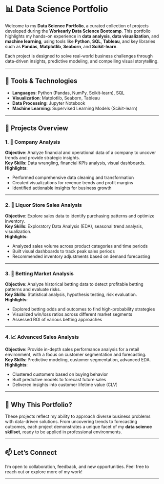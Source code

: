 # 📊 Data Science Portfolio

Welcome to my **Data Science Portfolio**, a curated collection of projects developed during the **Workearly Data Science Bootcamp**. This portfolio highlights my hands-on experience in **data analysis**, **data visualization**, and **machine learning**, using tools like **Python**, **SQL**, **Tableau**, and key libraries such as **Pandas**, **Matplotlib**, **Seaborn**, and **Scikit-learn**.

Each project is designed to solve real-world business challenges through data-driven insights, predictive modeling, and compelling visual storytelling.

---

## 🔧 Tools & Technologies
- **Languages**: Python (Pandas, NumPy, Scikit-learn), SQL  
- **Visualization**: Matplotlib, Seaborn, Tableau  
- **Data Processing**: Jupyter Notebook  
- **Machine Learning**: Supervised Learning Models (Scikit-learn)

---

## 📂 Projects Overview

### 1. 🏢 Company Analysis
**Objective**: Analyze financial and operational data of a company to uncover trends and provide strategic insights.  
**Key Skills**: Data wrangling, financial KPIs analysis, visual dashboards.  
**Highlights**:
- Performed comprehensive data cleaning and transformation
- Created visualizations for revenue trends and profit margins
- Identified actionable insights for business growth

---

### 2. 🛒 Liquor Store Sales Analysis
**Objective**: Explore sales data to identify purchasing patterns and optimize inventory.  
**Key Skills**: Exploratory Data Analysis (EDA), seasonal trend analysis, visualization.  
**Highlights**:
- Analyzed sales volume across product categories and time periods
- Built visual dashboards to track peak sales periods
- Recommended inventory adjustments based on demand forecasting

---

### 3. 🏇 Betting Market Analysis
**Objective**: Analyze historical betting data to detect profitable betting patterns and evaluate risks.  
**Key Skills**: Statistical analysis, hypothesis testing, risk evaluation.  
**Highlights**:
- Explored betting odds and outcomes to find high-probability strategies
- Visualized win/loss ratios across different market segments
- Assessed ROI of various betting approaches

---

### 4. 📈 Advanced Sales Analysis
**Objective**: Provide in-depth sales performance analysis for a retail environment, with a focus on customer segmentation and forecasting.  
**Key Skills**: Predictive modeling, customer segmentation, advanced EDA.  
**Highlights**:
- Clustered customers based on buying behavior
- Built predictive models to forecast future sales
- Delivered insights into customer lifetime value (CLV)

---

## 🚀 Why This Portfolio?
These projects reflect my ability to approach diverse business problems with data-driven solutions. From uncovering trends to forecasting outcomes, each project demonstrates a unique facet of my **data science skillset**, ready to be applied in professional environments.

---

## 📫 Let’s Connect
I’m open to collaboration, feedback, and new opportunities. Feel free to reach out or explore more of my work!

---

